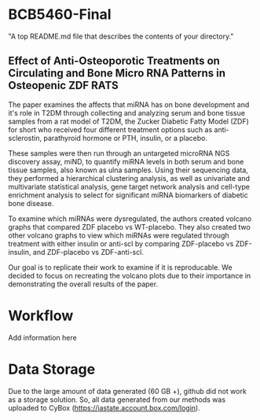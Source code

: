 # BCB5460-Final

"A top README.md file that describes the contents of your directory."

##  Effect of Anti-Osteoporotic Treatments on Circulating and Bone Micro RNA Patterns in Osteopenic ZDF RATS

The paper examines the affects that miRNA has on bone development and it's role in T2DM through collecting and analyzing serum and bone tissue samples from a rat model of T2DM, the Zucker Diabetic Fatty Model (ZDF) for short who received four different treatment options such as anti-sclerostin, parathyroid hormone or PTH, insulin, or a placebo.

These samples were then run through an untargeted microRNA NGS discovery assay, miND, to quantify miRNA levels in both serum and bone tissue samples, also known as ulna samples. Using their sequencing data, they performed a hierarchical clustering analysis, as well as univariate and multivariate statistical analysis, gene target network analysis and cell-type enrichment analysis to select for significant miRNA biomarkers of diabetic bone disease.

To examine which miRNAs were dysregulated, the authors created volcano graphs that compared ZDF placebo vs WT-placebo. They also created two other volcano graphs to view which miRNAs were regulated through treatment with either insulin or anti-scl by comparing ZDF-placebo vs ZDF-insulin, and ZDF-placebo vs ZDF-anti-scl.

Our goal is to replicate their work to examine if it is reproducable. We decided to focus on recreating the volcano plots due to their importance in demonstrating the overall results of the paper.


# Workflow
Add information here

# Data Storage
Due to the large amount of data generated (60 GB +), github did not work as a storage solution. So, all data generated from our methods was uploaded to CyBox (https://iastate.account.box.com/login).
